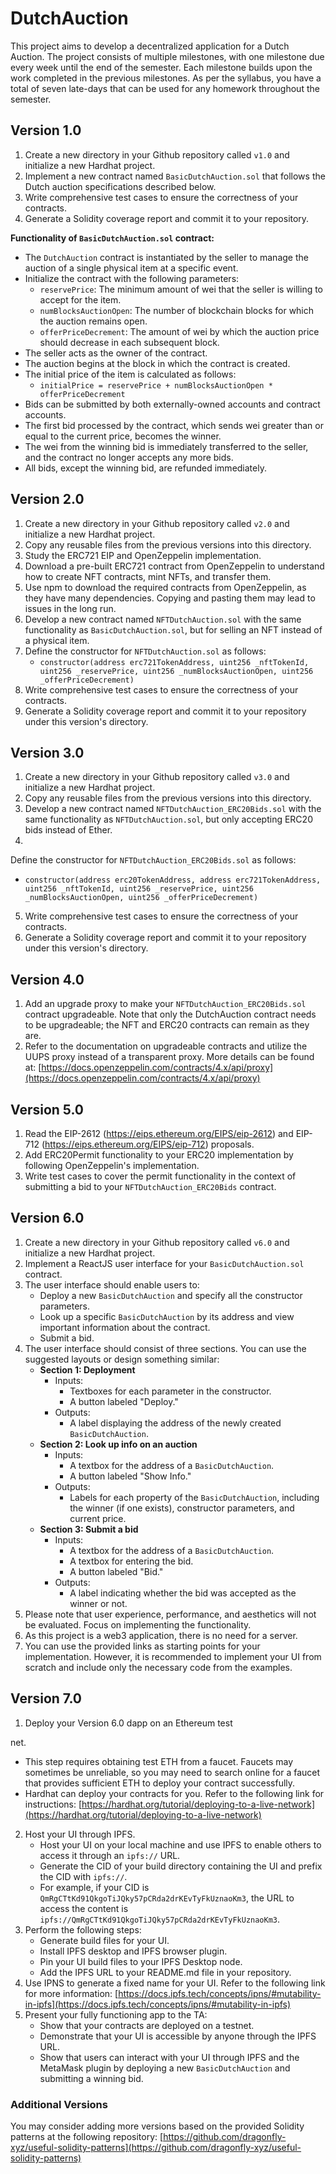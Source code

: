 # DutchAuction

This project aims to develop a decentralized application for a Dutch Auction. The project consists of multiple milestones, with one milestone due every week until the end of the semester. Each milestone builds upon the work completed in the previous milestones. As per the syllabus, you have a total of seven late-days that can be used for any homework throughout the semester.

## Version 1.0

1. Create a new directory in your Github repository called `v1.0` and initialize a new Hardhat project.
2. Implement a new contract named `BasicDutchAuction.sol` that follows the Dutch auction specifications described below.
3. Write comprehensive test cases to ensure the correctness of your contracts.
4. Generate a Solidity coverage report and commit it to your repository.

**Functionality of `BasicDutchAuction.sol` contract:**

- The `DutchAuction` contract is instantiated by the seller to manage the auction of a single physical item at a specific event.
- Initialize the contract with the following parameters:
  - `reservePrice`: The minimum amount of wei that the seller is willing to accept for the item.
  - `numBlocksAuctionOpen`: The number of blockchain blocks for which the auction remains open.
  - `offerPriceDecrement`: The amount of wei by which the auction price should decrease in each subsequent block.
- The seller acts as the owner of the contract.
- The auction begins at the block in which the contract is created.
- The initial price of the item is calculated as follows:
  - `initialPrice = reservePrice + numBlocksAuctionOpen * offerPriceDecrement`
- Bids can be submitted by both externally-owned accounts and contract accounts.
- The first bid processed by the contract, which sends wei greater than or equal to the current price, becomes the winner.
- The wei from the winning bid is immediately transferred to the seller, and the contract no longer accepts any more bids.
- All bids, except the winning bid, are refunded immediately.

## Version 2.0

1. Create a new directory in your Github repository called `v2.0` and initialize a new Hardhat project.
2. Copy any reusable files from the previous versions into this directory.
3. Study the ERC721 EIP and OpenZeppelin implementation.
4. Download a pre-built ERC721 contract from OpenZeppelin to understand how to create NFT contracts, mint NFTs, and transfer them.
5. Use npm to download the required contracts from OpenZeppelin, as they have many dependencies. Copying and pasting them may lead to issues in the long run.
6. Develop a new contract named `NFTDutchAuction.sol` with the same functionality as `BasicDutchAuction.sol`, but for selling an NFT instead of a physical item.
7. Define the constructor for `NFTDutchAuction.sol` as follows:
   - `constructor(address erc721TokenAddress, uint256 _nftTokenId, uint256 _reservePrice, uint256 _numBlocksAuctionOpen, uint256 _offerPriceDecrement)`
8. Write comprehensive test cases to ensure the correctness of your contracts.
9. Generate a Solidity coverage report and commit it to your repository under this version's directory.

## Version 3.0

1. Create a new directory in your Github repository called `v3.0` and initialize a new Hardhat project.
2. Copy any reusable files from the previous versions into this directory.
3. Develop a new contract named `NFTDutchAuction_ERC20Bids.sol` with the same functionality as `NFTDutchAuction.sol`, but only accepting ERC20 bids instead of Ether.
4.

 Define the constructor for `NFTDutchAuction_ERC20Bids.sol` as follows:
   - `constructor(address erc20TokenAddress, address erc721TokenAddress, uint256 _nftTokenId, uint256 _reservePrice, uint256 _numBlocksAuctionOpen, uint256 _offerPriceDecrement)`
5. Write comprehensive test cases to ensure the correctness of your contracts.
6. Generate a Solidity coverage report and commit it to your repository under this version's directory.

## Version 4.0

1. Add an upgrade proxy to make your `NFTDutchAuction_ERC20Bids.sol` contract upgradeable. Note that only the DutchAuction contract needs to be upgradeable; the NFT and ERC20 contracts can remain as they are.
2. Refer to the documentation on upgradeable contracts and utilize the UUPS proxy instead of a transparent proxy. More details can be found at: [https://docs.openzeppelin.com/contracts/4.x/api/proxy](https://docs.openzeppelin.com/contracts/4.x/api/proxy)

## Version 5.0

1. Read the EIP-2612 (https://eips.ethereum.org/EIPS/eip-2612) and EIP-712 (https://eips.ethereum.org/EIPS/eip-712) proposals.
2. Add ERC20Permit functionality to your ERC20 implementation by following OpenZeppelin's implementation.
3. Write test cases to cover the permit functionality in the context of submitting a bid to your `NFTDutchAuction_ERC20Bids` contract.

## Version 6.0

1. Create a new directory in your Github repository called `v6.0` and initialize a new Hardhat project.
2. Implement a ReactJS user interface for your `BasicDutchAuction.sol` contract.
3. The user interface should enable users to:
   - Deploy a new `BasicDutchAuction` and specify all the constructor parameters.
   - Look up a specific `BasicDutchAuction` by its address and view important information about the contract.
   - Submit a bid.
4. The user interface should consist of three sections. You can use the suggested layouts or design something similar:
   - **Section 1: Deployment**
     - Inputs:
       - Textboxes for each parameter in the constructor.
       - A button labeled "Deploy."
     - Outputs:
       - A label displaying the address of the newly created `BasicDutchAuction`.
   - **Section 2: Look up info on an auction**
     - Inputs:
       - A textbox for the address of a `BasicDutchAuction`.
       - A button labeled "Show Info."
     - Outputs:
       - Labels for each property of the `BasicDutchAuction`, including the winner (if one exists), constructor parameters, and current price.
   - **Section 3: Submit a bid**
     - Inputs:
       - A textbox for the address of a `BasicDutchAuction`.
       - A textbox for entering the bid.
       - A button labeled "Bid."
     - Outputs:
       - A label indicating whether the bid was accepted as the winner or not.
5. Please note that user experience, performance, and aesthetics will not be evaluated. Focus on implementing the functionality.
6. As this project is a web3 application, there is no need for a server.
7. You can use the provided links as starting points for your implementation. However, it is recommended to implement your UI from scratch and include only the necessary code from the examples.

## Version 7.0

1. Deploy your Version 6.0 dapp on an Ethereum test

net.
   - This step requires obtaining test ETH from a faucet. Faucets may sometimes be unreliable, so you may need to search online for a faucet that provides sufficient ETH to deploy your contract successfully.
   - Hardhat can deploy your contracts for you. Refer to the following link for instructions: [https://hardhat.org/tutorial/deploying-to-a-live-network](https://hardhat.org/tutorial/deploying-to-a-live-network)
2. Host your UI through IPFS.
   - Host your UI on your local machine and use IPFS to enable others to access it through an `ipfs://` URL.
   - Generate the CID of your build directory containing the UI and prefix the CID with `ipfs://`.
   - For example, if your CID is `QmRgCTtKd91QkgoTiJQky57pCRda2drKEvTyFkUznaoKm3`, the URL to access the content is `ipfs://QmRgCTtKd91QkgoTiJQky57pCRda2drKEvTyFkUznaoKm3`.
3. Perform the following steps:
   - Generate build files for your UI.
   - Install IPFS desktop and IPFS browser plugin.
   - Pin your UI build files to your IPFS Desktop node.
   - Add the IPFS URL to your README.md file in your repository.
4. Use IPNS to generate a fixed name for your UI. Refer to the following link for more information: [https://docs.ipfs.tech/concepts/ipns/#mutability-in-ipfs](https://docs.ipfs.tech/concepts/ipns/#mutability-in-ipfs)
5. Present your fully functioning app to the TA:
   - Show that your contracts are deployed on a testnet.
   - Demonstrate that your UI is accessible by anyone through the IPFS URL.
   - Show that users can interact with your UI through IPFS and the MetaMask plugin by deploying a new `BasicDutchAuction` and submitting a winning bid.

### Additional Versions

You may consider adding more versions based on the provided Solidity patterns at the following repository: [https://github.com/dragonfly-xyz/useful-solidity-patterns](https://github.com/dragonfly-xyz/useful-solidity-patterns)

